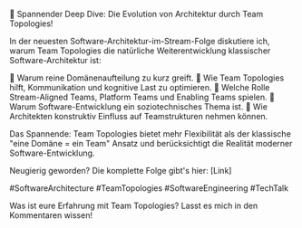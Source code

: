 🎯 Spannender Deep Dive: Die Evolution von Architektur durch Team Topologies!

In der neuesten Software-Architektur-im-Stream-Folge diskutiere ich, warum Team Topologies die natürliche Weiterentwicklung klassischer Software-Architektur ist:

🔹 Warum reine Domänenaufteilung zu kurz greift.
🔹 Wie Team Topologies hilft, Kommunikation und kognitive Last zu optimieren.
🔹 Welche Rolle Stream-Aligned Teams, Platform Teams und Enabling Teams spielen.
🔹 Warum Software-Entwicklung ein soziotechnisches Thema ist.
🔹 Wie Architekten konstruktiv Einfluss auf Teamstrukturen nehmen können.

Das Spannende: Team Topologies bietet mehr Flexibilität als der klassische "eine Domäne = ein Team" Ansatz und berücksichtigt die Realität moderner Software-Entwicklung.

Neugierig geworden? Die komplette Folge gibt's hier: [Link]

#SoftwareArchitecture #TeamTopologies #SoftwareEngineering #TechTalk

Was ist eure Erfahrung mit Team Topologies? Lasst es mich in den Kommentaren wissen! 
